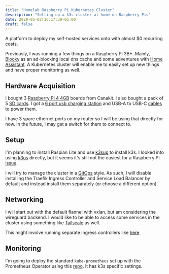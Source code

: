```yaml
---
title: "Homelab Raspberry Pi Kubernetes Cluster"
description: "Setting up a k3s cluster at home on Raspberry Pis"
date: 2020-05-02T16:17:39-05:00
draft: false
---
```


A platform to deploy my self-hosted services onto with almost $0 recurring costs.

<!--more-->

Previously, I was running a few things on a Raspberry Pi 3B+. Mainly, [Blocky](https://github.com/0xERR0R/blocky) as an ad-blocking local dns cache and some adventures with [Home Assistant](https://www.home-assistant.io/). A Kubernetes cluster will enable me to easily set up new things and have proper monitoring as well.

## Hardware Acquisition
I bought 3 [Raspberry Pi 4 4GB](https://www.canakit.com/raspberry-pi-4-4gb.html) boards from Canakit. I also bought a pack of 5 [SD cards](https://www.amazon.com/gp/product/B07NP96DX5). I got a [6 port usb charging station](https://www.amazon.com/gp/product/B01NAG3V8E) and USB-A to USB-C [cables](https://www.amazon.com/gp/product/B01JRY0VE4) to power them.

I have 3 spare ethernet ports on my router so I will be using that directly for now. In the future, I may get a switch for them to connect to.

## Setup
I'm planning to install Raspian Lite and use [k3sup](https://github.com/alexellis/k3sup) to install k3s. I looked into using [k3os](https://github.com/rancher/k3os) directly, but it seems it's still not the easiest for a Raspberry Pi [issue](https://github.com/rancher/k3os/issues/309).

I will try to manage the cluster in a [GitOps](https://www.weave.works/technologies/gitops/) style. As such, I will disable installing the Traefik Ingress Controller and Service Load Balancer by default and instead install them separately (or choose a different option).

## Networking
I will start out with the default flannel with vxlan, but am considering the wireguard backend. I would like to be able to access some services in the cluster using something like [Tailscale](https://tailscale.com/) as well.

This might involve running separate ingress controllers like [here](https://medium.com/@carlosedp/multiple-traefik-ingresses-with-letsencrypt-https-certificates-on-kubernetes-b590550280cf).

## Monitoring
I'm going to deploy the standard `kube-prometheus` set up with the Prometheus Operator using this [repo](https://github.com/carlosedp/cluster-monitoring). It has k3s specific settings.